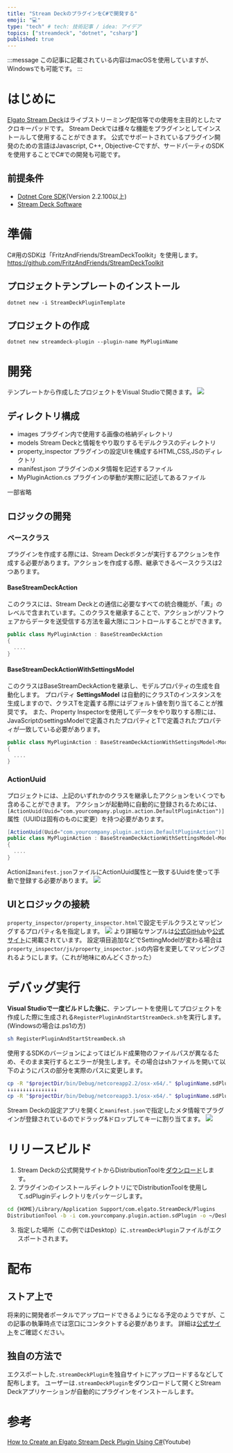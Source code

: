 ```yaml
---
title: "Stream DeckのプラグインをC#で開発する"
emoji: "💻"
type: "tech" # tech: 技術記事 / idea: アイデア
topics: ["streamdeck", "dotnet", "csharp"]
published: true
---
```

:::message
この記事に記載されている内容はmacOSを使用していますが、Windowsでも可能です。
:::

# はじめに
[Elgato Stream Deck](https://www.elgato.com/ja/stream-deck)はライブストリーミング配信等での使用を主目的としたマクロキーパッドです。
Stream Deckでは様々な機能をプラグインとしてインストールして使用することができます。
公式でサポートされているプラグイン開発のための言語はJavascript, C++, Objective-Cですが、サードパーティのSDKを使用することでC#での開発も可能です。

## 前提条件
- [Dotnet Core SDK](https://get.dot.net/)(Version 2.2.100以上)
- [Stream Deck Software](https://www.elgato.com/gaming/downloads)


# 準備
C#用のSDKは「FritzAndFriends/StreamDeckToolkit」を使用します。
https://github.com/FritzAndFriends/StreamDeckToolkit
## プロジェクトテンプレートのインストール
```
dotnet new -i StreamDeckPluginTemplate
```

## プロジェクトの作成
```
dotnet new streamdeck-plugin --plugin-name MyPluginName
```

# 開発
テンプレートから作成したプロジェクトをVisual Studioで開きます。
![](https://storage.googleapis.com/zenn-user-upload/2093c2b187052e5adb79c3eb.png)
## ディレクトリ構成
- images
  プラグイン内で使用する画像の格納ディレクトリ
- models
  Stream Deckと情報をやり取りするモデルクラスのディレクトリ
- property_inspector
  プラグインの設定UIを構成するHTML,CSS,JSのディレクトリ
- manifest.json
  プラグインのメタ情報を記述するファイル
- MyPluginAction.cs
  プラグインの挙動が実際に記述してあるファイル

一部省略

## ロジックの開発
### ベースクラス
プラグインを作成する際には、Stream Deckボタンが実行するアクションを作成する必要があります。アクションを作成する際、継承できるベースクラスは2つあります。
#### BaseStreamDeckAction 
このクラスには、Stream Deckとの通信に必要なすべての統合機能が、「素」のレベルで含まれています。このクラスを継承することで、アクションがソフトウェアからデータを送受信する方法を最大限にコントロールすることができます。
```cs
public class MyPluginAction : BaseStreamDeckAction
{ 
  ....
}
```

#### BaseStreamDeckActionWithSettingsModel<T>
このクラスはBaseStreamDeckActionを継承し、モデルプロパティの生成を自動化します。
プロパティ **SettingsModel** は自動的にクラスTのインスタンスを生成しますので、クラスTを定義する際にはデフォルト値を割り当てることが推奨です。
また、Property Inspectorを使用してデータをやり取りする際には、JavaScriptのsettingsModelで定義されたプロパティとTで定義されたプロパティが一致している必要があります。
```cs
public class MyPluginAction : BaseStreamDeckActionWithSettingsModel<Models.CounterSettingsModel>
{ 
  ....
}
```

### ActionUuid
プロジェクトには、上記のいずれかのクラスを継承したアクションをいくつでも含めることができます。
アクションが起動時に自動的に登録されるためには、`[ActionUuid(Uuid="com.yourcompany.plugin.action.DefaultPluginAction")]`属性（UUIDは固有のものに変更）を持つ必要があります。
```cs
[ActionUuid(Uuid="com.yourcompany.plugin.action.DefaultPluginAction")]
public class MyPluginAction : BaseStreamDeckActionWithSettingsModel<Models.CounterSettingsModel>
{ 
  ....
}
```

Actionは`manifest.json`ファイルにActionUuid属性と一致するUuidを使って手動で登録する必要があります。
![](https://storage.googleapis.com/zenn-user-upload/8ef5d6ba3db3ea4f778d56c6.png)


## UIとロジックの接続
`property_inspector/property_inspector.html`で設定モデルクラスとマッピングするプロパティ名を指定します。
![](https://storage.googleapis.com/zenn-user-upload/cf80256c0c639090ad22d1ef.png)
より詳細なサンプルは[公式GitHub](https://github.com/elgatosf/streamdeck-pisamples)や[公式サイト](https://developer.elgato.com/documentation/stream-deck/sdk/property-inspector/)に掲載されています。
設定項目追加などでSettingModelが変わる場合は`property_inspector/js/property_inspector.js`の内容を変更してマッピングされるようにします。（これが地味にめんどくさかった）

# デバッグ実行
**Visual Studioで一度ビルドした後に**、テンプレートを使用してプロジェクトを作成した際に生成される`RegisterPluginAndStartStreamDeck.sh`を実行します。(Windowsの場合は.ps1の方)
```sh
sh RegisterPluginAndStartStreamDeck.sh
```
使用するSDKのバージョンによってはビルド成果物のファイルパスが異なるため、そのまま実行するとエラーが発生します。その場合はshファイルを開いて以下のようにパスの部分を実際のパスに変更します。
```sh
cp -R "$projectDir/bin/Debug/netcoreapp2.2/osx-x64/." $pluginName.sdPlugin
↓↓↓↓↓↓↓↓↓↓↓↓↓↓↓↓
cp -R "$projectDir/bin/Debug/netcoreapp3.1/osx-x64/." $pluginName.sdPlugin
```
Stream Deckの設定アプリを開くと`manifest.json`で指定したメタ情報でプラグインが登録されているのでドラッグ&ドロップしてキーに割り当てます。
![](https://storage.googleapis.com/zenn-user-upload/d5b89397997ece465be11472.png)

# リリースビルド
1. Stream Deckの公式開発サイトからDistributionToolを[ダウンロード](https://developer.elgato.com/documentation/stream-deck/sdk/exporting-your-plugin/#download)します。
1. プラグインのインストールディレクトリにでDistributionToolを使用して.sdPluginディレクトリをパッケージします。
```sh
cd {HOME}/Library/Application Support/com.elgato.StreamDeck/Plugins
DistributionTool -b -i com.yourcompany.plugin.action.sdPlugin -o ~/Desktop/
```
3. 指定した場所（この例ではDesktop）に`.streamDeckPlugin`ファイルがエクスポートされます。

# 配布
## ストア上で
将来的に開発者ポータルでアップロードできるようになる予定のようですが、この記事の執筆時点では窓口にコンタクトする必要があります。
詳細は[公式サイト](https://developer.elgato.com/documentation/stream-deck/sdk/distribution-on-the-store/)をご確認ください。

## 独自の方法で
エクスポートした`.streamDeckPlugin`を独自サイトにアップロードするなどして配布します。
ユーザーは`.streamDeckPlugin`をダウンロードして開くとStream Deckアプリケーションが自動的にプラグインをインストールします。


# 参考
[How to Create an Elgato Stream Deck Plugin Using C#](https://www.youtube.com/watch?v=yxtxwlnUCws)(Youtube) 
